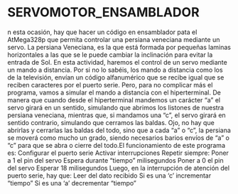 # SERVOMOTOR_ENSAMBLADOR
n esta ocasión, hay que hacer un código en ensamblador pata el AtMega328p que permita controlar una persiana veneciana mediante un servo.  La persiana Veneciana, es la que está formada por pequeñas laminas horizontales a las que se le puede cambiar la inclinación para evitar la entrada de Sol. En esta actividad, haremos el control de un servo mediante un mando a distancia.  Por si no lo sabéis, los mando a distancia como los de la televisión, envían un código alfanumérico que se recibe igual que se reciben caracteres por el puerto serie. Pero, para no complicar más el programa, vamos a simular el mando a distancia con el hiperterminal. De manera que cuando desde el hiperterminal mandemos un carácter “a” el servo girará en un sentido, simulando que abrimos los listones de nuestra persiana veneciana, mientras que, si mandamos una “c”, el servo girará en sentido contrario, simulando que cerramos las baldas.  Ojo, no hay que abrirlas y cerrarlas las baldas del todo, sino que a cada “a” o “c”, la persiana se moverá como mucho un grado, siendo necesarios barios envíos de “a” o “c” para que se abra o cierre del todo.El funcionamiento de este programa es:  Configurar el puerto serie Activar interrupciones Repetir siempre: Poner a 1 el pin del servo Espera durante “tiempo” milisegundos Poner a 0 el pin del servo Esperar 18 milisegundos Luego, en la interrupción de atención del puerto serie, hay que:  Leer del dato recibido Si es una ‘c’ incrementar “tiempo” Si es una ‘a’ decrementar “tiempo”
